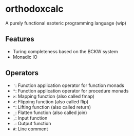 # orthodoxcalc

A purely functional esoteric programming language (wip)

## Features

- Turing completeness based on the BCKW system
- Monadic IO

## Operators

- `'`: Function application operator for function monads
- `"`: Function application operator for procedure monads
- `>`: Mapping function (also called fmap)
- `<`: Flipping function (also called flip)
- `^`: Lifting function (also called return)
- `_`: Flatten function (also called join)
- `,`: Input function
- `.`: Output function
- `#`: Line comment
